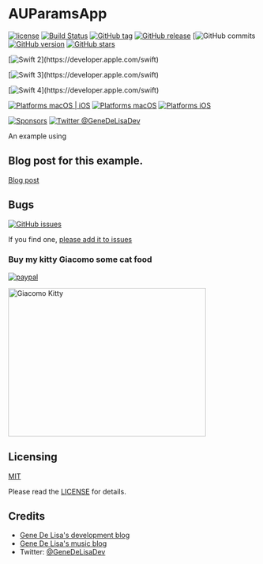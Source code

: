 # AUParamsApp

[![license](https://img.shields.io/github/license/mashape/apistatus.svg)](https://en.wikipedia.org/wiki/MIT_License)
[![Build Status](https://travis-ci.org/genedelisa/AUParamsApp.svg)](https://travis-ci.org/genedelisa/AUParamsApp)
[![GitHub tag](https://img.shields.io/github/tag/genedelisa/AUParamsApp.svg)](https://github.com/genedelisa/AUParamsApp/)
[![GitHub release](https://img.shields.io/github/release/genedelisa/AUParamsApp.svg)](https://github.com/genedelisa/AUParamsApp/)
[![GitHub commits](https://img.shields.io/github/commits-since/genedelisa/AUParamsApp/1.0.0.svg)
[![GitHub version](https://badge.fury.io/gh/genedelisa%2FAUParamsApp)](https://github.com/genedelisa/AUParamsApp)
[![GitHub stars](https://img.shields.io/github/stars/genedelisa/AUParamsApp.svg?style=social&label=Star&maxAge=2592000)](https://GitHub.com/genedelisa/AUParamsApp/stargazers/)

[![Swift 2](https://img.shields.io/badge/swift2-compatible-4BC51D.svg?style=flat")](https://developer.apple.com/swift)

[![Swift 3](https://img.shields.io/badge/swift3-compatible-4BC51D.svg?style=flat")](https://developer.apple.com/swift)

[![Swift 4](https://img.shields.io/badge/swift4-compatible-4BC51D.svg?style=flat")](https://developer.apple.com/swift)

[![Platforms macOS | iOS](https://img.shields.io/badge/Platforms-OS%20X%20%7C%20iOS-lightgray.svg?style=flat)](https://swift.org/)
[![Platforms macOS](https://img.shields.io/badge/Platforms-OS%20X-lightgray.svg?style=flat)](https://swift.org/)
[![Platforms iOS](https://img.shields.io/badge/Platforms-iOS-lightgray.svg?style=flat)](https://swift.org/)

[![Sponsors](https://img.shields.io/badge/Sponsors-Rockhopper%20Technologies-orange.svg?style=flat)](http://www.rockhoppertech.com/)
[![Twitter @GeneDeLisaDev](https://img.shields.io/twitter/follow/GeneDeLisaDev.svg?style=social)](https://twitter.com/GeneDeLisaDev)



An example using


## Blog post for this example.

[Blog post](http://www.rockhoppertech.com/blog/)


## Bugs


[![GitHub issues](https://img.shields.io/github/issues/genedelisa/AUParamsApp.svg)](https://github.com/genedelisa/AUParamsApp/issues)

If you find one, [please add it to issues](https://github.com/genedelisa/AUParamsApp/issues)



### Buy my kitty Giacomo some cat food

[![paypal](https://www.paypalobjects.com/en_US/i/btn/btn_donate_SM.gif)](https://www.paypal.com/cgi-bin/webscr?cmd=_donations&business=F5KE9Z29MH8YQ&bnP-DonationsBF:btn_donate_SM.gif:NonHosted)

<img src="http://www.rockhoppertech.com/blog/wp-content/uploads/2016/07/momocoding-1024.png" alt="Giacomo Kitty" width="400" height="300">


## Licensing

[MIT](https://en.wikipedia.org/wiki/MIT_License)

Please read the [LICENSE](LICENSE) for details.

## Credits

*	[Gene De Lisa's development blog](http://rockhoppertech.com/blog/)
*	[Gene De Lisa's music blog](http://genedelisa.com/)
*   Twitter: [@GeneDeLisaDev](http://twitter.com/genedelisadev)

